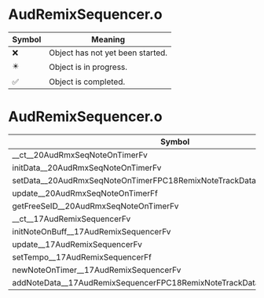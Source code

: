 # AudRemixSequencer.o
| Symbol | Meaning 
| ------------- | ------------- 
| :x: | Object has not yet been started. 
| :eight_pointed_black_star: | Object is in progress. 
| :white_check_mark: | Object is completed. 


# AudRemixSequencer.o
| Symbol | Decompiled? |
| ------------- | ------------- |
| __ct__20AudRmxSeqNoteOnTimerFv | :x: |
| initData__20AudRmxSeqNoteOnTimerFv | :x: |
| setData__20AudRmxSeqNoteOnTimerFPC18RemixNoteTrackDataPC13RemixNoteData | :x: |
| update__20AudRmxSeqNoteOnTimerFf | :x: |
| getFreeSeID__20AudRmxSeqNoteOnTimerFv | :x: |
| __ct__17AudRemixSequencerFv | :x: |
| initNoteOnBuff__17AudRemixSequencerFv | :x: |
| update__17AudRemixSequencerFv | :x: |
| setTempo__17AudRemixSequencerFf | :x: |
| newNoteOnTimer__17AudRemixSequencerFv | :x: |
| addNoteData__17AudRemixSequencerFPC18RemixNoteTrackDataPC13RemixNoteData | :x: |
